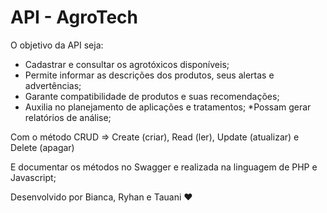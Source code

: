 # API - AgroTech
O objetivo da API seja:
* Cadastrar e consultar os agrotóxicos disponíveis; 
* Permite informar as descrições dos produtos, seus alertas e advertências;
* Garante  compatibilidade de produtos e suas recomendações;
* Auxilia no planejamento de aplicações e tratamentos;
*Possam gerar relatórios de análise;

Com o método CRUD => Create (criar), Read (ler), Update (atualizar) e Delete (apagar)

E documentar os métodos no Swagger e realizada na linguagem de PHP e Javascript;

Desenvolvido por  Bianca, Ryhan e Tauani ❤️
